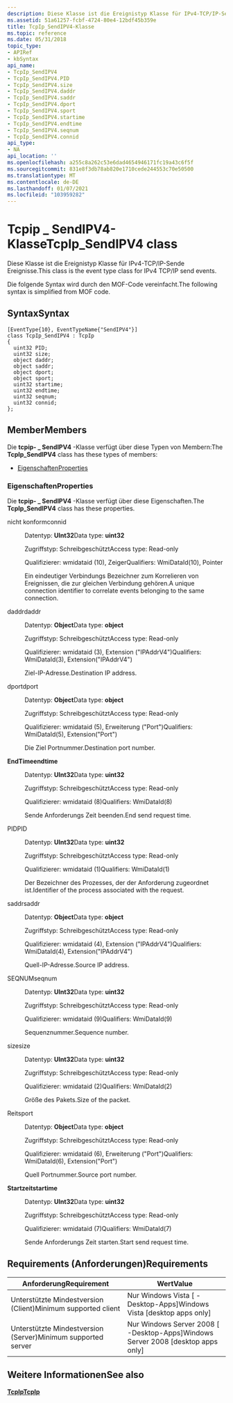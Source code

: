 ```yaml
---
description: Diese Klasse ist die Ereignistyp Klasse für IPv4-TCP/IP-Sende Ereignisse. Die folgende Syntax wird durch den MOF-Code vereinfacht.
ms.assetid: 51a61257-fcbf-4724-80e4-12bdf45b359e
title: TcpIp_SendIPV4-Klasse
ms.topic: reference
ms.date: 05/31/2018
topic_type:
- APIRef
- kbSyntax
api_name:
- TcpIp_SendIPV4
- TcpIp_SendIPV4.PID
- TcpIp_SendIPV4.size
- TcpIp_SendIPV4.daddr
- TcpIp_SendIPV4.saddr
- TcpIp_SendIPV4.dport
- TcpIp_SendIPV4.sport
- TcpIp_SendIPV4.startime
- TcpIp_SendIPV4.endtime
- TcpIp_SendIPV4.seqnum
- TcpIp_SendIPV4.connid
api_type:
- NA
api_location: ''
ms.openlocfilehash: a255c8a262c53e6dad4654946171fc19a43c6f5f
ms.sourcegitcommit: 831e8f3db78ab820e1710cede244553c70e50500
ms.translationtype: MT
ms.contentlocale: de-DE
ms.lasthandoff: 01/07/2021
ms.locfileid: "103959282"
---
```

# <a name="tcpip_sendipv4-class"></a><span data-ttu-id="5578f-104">Tcpip \_ SendIPV4-Klasse</span><span class="sxs-lookup"><span data-stu-id="5578f-104">TcpIp\_SendIPV4 class</span></span>

<span data-ttu-id="5578f-105">Diese Klasse ist die Ereignistyp Klasse für IPv4-TCP/IP-Sende Ereignisse.</span><span class="sxs-lookup"><span data-stu-id="5578f-105">This class is the event type class for IPv4 TCP/IP send events.</span></span>

<span data-ttu-id="5578f-106">Die folgende Syntax wird durch den MOF-Code vereinfacht.</span><span class="sxs-lookup"><span data-stu-id="5578f-106">The following syntax is simplified from MOF code.</span></span>

## <a name="syntax"></a><span data-ttu-id="5578f-107">Syntax</span><span class="sxs-lookup"><span data-stu-id="5578f-107">Syntax</span></span>

``` syntax
[EventType{10}, EventTypeName{"SendIPV4"}]
class TcpIp_SendIPV4 : TcpIp
{
  uint32 PID;
  uint32 size;
  object daddr;
  object saddr;
  object dport;
  object sport;
  uint32 startime;
  uint32 endtime;
  uint32 seqnum;
  uint32 connid;
};
```

## <a name="members"></a><span data-ttu-id="5578f-108">Member</span><span class="sxs-lookup"><span data-stu-id="5578f-108">Members</span></span>

<span data-ttu-id="5578f-109">Die **tcpip- \_ SendIPV4** -Klasse verfügt über diese Typen von Membern:</span><span class="sxs-lookup"><span data-stu-id="5578f-109">The **TcpIp\_SendIPV4** class has these types of members:</span></span>

-   [<span data-ttu-id="5578f-110">Eigenschaften</span><span class="sxs-lookup"><span data-stu-id="5578f-110">Properties</span></span>](#properties)

### <a name="properties"></a><span data-ttu-id="5578f-111">Eigenschaften</span><span class="sxs-lookup"><span data-stu-id="5578f-111">Properties</span></span>

<span data-ttu-id="5578f-112">Die **tcpip- \_ SendIPV4** -Klasse verfügt über diese Eigenschaften.</span><span class="sxs-lookup"><span data-stu-id="5578f-112">The **TcpIp\_SendIPV4** class has these properties.</span></span>

<dl> <dt>

<span data-ttu-id="5578f-113">nicht konform</span><span class="sxs-lookup"><span data-stu-id="5578f-113">connid</span></span>
</dt> <dd> <dl> <dt>

<span data-ttu-id="5578f-114">Datentyp: **UInt32**</span><span class="sxs-lookup"><span data-stu-id="5578f-114">Data type: **uint32**</span></span>
</dt> <dt>

<span data-ttu-id="5578f-115">Zugriffstyp: Schreibgeschützt</span><span class="sxs-lookup"><span data-stu-id="5578f-115">Access type: Read-only</span></span>
</dt> <dt>

<span data-ttu-id="5578f-116">Qualifizierer: wmidataid (10), Zeiger</span><span class="sxs-lookup"><span data-stu-id="5578f-116">Qualifiers: WmiDataId(10), Pointer</span></span>
</dt> </dl>

<span data-ttu-id="5578f-117">Ein eindeutiger Verbindungs Bezeichner zum Korrelieren von Ereignissen, die zur gleichen Verbindung gehören.</span><span class="sxs-lookup"><span data-stu-id="5578f-117">A unique connection identifier to correlate events belonging to the same connection.</span></span>

</dd> <dt>

<span data-ttu-id="5578f-118">daddr</span><span class="sxs-lookup"><span data-stu-id="5578f-118">daddr</span></span>
</dt> <dd> <dl> <dt>

<span data-ttu-id="5578f-119">Datentyp: **Object**</span><span class="sxs-lookup"><span data-stu-id="5578f-119">Data type: **object**</span></span>
</dt> <dt>

<span data-ttu-id="5578f-120">Zugriffstyp: Schreibgeschützt</span><span class="sxs-lookup"><span data-stu-id="5578f-120">Access type: Read-only</span></span>
</dt> <dt>

<span data-ttu-id="5578f-121">Qualifizierer: wmidataid (3), Extension ("IPAddrV4")</span><span class="sxs-lookup"><span data-stu-id="5578f-121">Qualifiers: WmiDataId(3), Extension("IPAddrV4")</span></span>
</dt> </dl>

<span data-ttu-id="5578f-122">Ziel-IP-Adresse.</span><span class="sxs-lookup"><span data-stu-id="5578f-122">Destination IP address.</span></span>

</dd> <dt>

<span data-ttu-id="5578f-123">dport</span><span class="sxs-lookup"><span data-stu-id="5578f-123">dport</span></span>
</dt> <dd> <dl> <dt>

<span data-ttu-id="5578f-124">Datentyp: **Object**</span><span class="sxs-lookup"><span data-stu-id="5578f-124">Data type: **object**</span></span>
</dt> <dt>

<span data-ttu-id="5578f-125">Zugriffstyp: Schreibgeschützt</span><span class="sxs-lookup"><span data-stu-id="5578f-125">Access type: Read-only</span></span>
</dt> <dt>

<span data-ttu-id="5578f-126">Qualifizierer: wmidataid (5), Erweiterung ("Port")</span><span class="sxs-lookup"><span data-stu-id="5578f-126">Qualifiers: WmiDataId(5), Extension("Port")</span></span>
</dt> </dl>

<span data-ttu-id="5578f-127">Die Ziel Portnummer.</span><span class="sxs-lookup"><span data-stu-id="5578f-127">Destination port number.</span></span>

</dd> <dt>

<span data-ttu-id="5578f-128">**EndTime**</span><span class="sxs-lookup"><span data-stu-id="5578f-128">**endtime**</span></span>
</dt> <dd> <dl> <dt>

<span data-ttu-id="5578f-129">Datentyp: **UInt32**</span><span class="sxs-lookup"><span data-stu-id="5578f-129">Data type: **uint32**</span></span>
</dt> <dt>

<span data-ttu-id="5578f-130">Zugriffstyp: Schreibgeschützt</span><span class="sxs-lookup"><span data-stu-id="5578f-130">Access type: Read-only</span></span>
</dt> <dt>

<span data-ttu-id="5578f-131">Qualifizierer: wmidataid (8)</span><span class="sxs-lookup"><span data-stu-id="5578f-131">Qualifiers: WmiDataId(8)</span></span>
</dt> </dl>

<span data-ttu-id="5578f-132">Sende Anforderungs Zeit beenden.</span><span class="sxs-lookup"><span data-stu-id="5578f-132">End send request time.</span></span>

</dd> <dt>

<span data-ttu-id="5578f-133">PID</span><span class="sxs-lookup"><span data-stu-id="5578f-133">PID</span></span>
</dt> <dd> <dl> <dt>

<span data-ttu-id="5578f-134">Datentyp: **UInt32**</span><span class="sxs-lookup"><span data-stu-id="5578f-134">Data type: **uint32**</span></span>
</dt> <dt>

<span data-ttu-id="5578f-135">Zugriffstyp: Schreibgeschützt</span><span class="sxs-lookup"><span data-stu-id="5578f-135">Access type: Read-only</span></span>
</dt> <dt>

<span data-ttu-id="5578f-136">Qualifizierer: wmidataid (1)</span><span class="sxs-lookup"><span data-stu-id="5578f-136">Qualifiers: WmiDataId(1)</span></span>
</dt> </dl>

<span data-ttu-id="5578f-137">Der Bezeichner des Prozesses, der der Anforderung zugeordnet ist.</span><span class="sxs-lookup"><span data-stu-id="5578f-137">Identifier of the process associated with the request.</span></span>

</dd> <dt>

<span data-ttu-id="5578f-138">saddr</span><span class="sxs-lookup"><span data-stu-id="5578f-138">saddr</span></span>
</dt> <dd> <dl> <dt>

<span data-ttu-id="5578f-139">Datentyp: **Object**</span><span class="sxs-lookup"><span data-stu-id="5578f-139">Data type: **object**</span></span>
</dt> <dt>

<span data-ttu-id="5578f-140">Zugriffstyp: Schreibgeschützt</span><span class="sxs-lookup"><span data-stu-id="5578f-140">Access type: Read-only</span></span>
</dt> <dt>

<span data-ttu-id="5578f-141">Qualifizierer: wmidataid (4), Extension ("IPAddrV4")</span><span class="sxs-lookup"><span data-stu-id="5578f-141">Qualifiers: WmiDataId(4), Extension("IPAddrV4")</span></span>
</dt> </dl>

<span data-ttu-id="5578f-142">Quell-IP-Adresse.</span><span class="sxs-lookup"><span data-stu-id="5578f-142">Source IP address.</span></span>

</dd> <dt>

<span data-ttu-id="5578f-143">SEQNUM</span><span class="sxs-lookup"><span data-stu-id="5578f-143">seqnum</span></span>
</dt> <dd> <dl> <dt>

<span data-ttu-id="5578f-144">Datentyp: **UInt32**</span><span class="sxs-lookup"><span data-stu-id="5578f-144">Data type: **uint32**</span></span>
</dt> <dt>

<span data-ttu-id="5578f-145">Zugriffstyp: Schreibgeschützt</span><span class="sxs-lookup"><span data-stu-id="5578f-145">Access type: Read-only</span></span>
</dt> <dt>

<span data-ttu-id="5578f-146">Qualifizierer: wmidataid (9)</span><span class="sxs-lookup"><span data-stu-id="5578f-146">Qualifiers: WmiDataId(9)</span></span>
</dt> </dl>

<span data-ttu-id="5578f-147">Sequenznummer.</span><span class="sxs-lookup"><span data-stu-id="5578f-147">Sequence number.</span></span>

</dd> <dt>

<span data-ttu-id="5578f-148">size</span><span class="sxs-lookup"><span data-stu-id="5578f-148">size</span></span>
</dt> <dd> <dl> <dt>

<span data-ttu-id="5578f-149">Datentyp: **UInt32**</span><span class="sxs-lookup"><span data-stu-id="5578f-149">Data type: **uint32**</span></span>
</dt> <dt>

<span data-ttu-id="5578f-150">Zugriffstyp: Schreibgeschützt</span><span class="sxs-lookup"><span data-stu-id="5578f-150">Access type: Read-only</span></span>
</dt> <dt>

<span data-ttu-id="5578f-151">Qualifizierer: wmidataid (2)</span><span class="sxs-lookup"><span data-stu-id="5578f-151">Qualifiers: WmiDataId(2)</span></span>
</dt> </dl>

<span data-ttu-id="5578f-152">Größe des Pakets.</span><span class="sxs-lookup"><span data-stu-id="5578f-152">Size of the packet.</span></span>

</dd> <dt>

<span data-ttu-id="5578f-153">Reit</span><span class="sxs-lookup"><span data-stu-id="5578f-153">sport</span></span>
</dt> <dd> <dl> <dt>

<span data-ttu-id="5578f-154">Datentyp: **Object**</span><span class="sxs-lookup"><span data-stu-id="5578f-154">Data type: **object**</span></span>
</dt> <dt>

<span data-ttu-id="5578f-155">Zugriffstyp: Schreibgeschützt</span><span class="sxs-lookup"><span data-stu-id="5578f-155">Access type: Read-only</span></span>
</dt> <dt>

<span data-ttu-id="5578f-156">Qualifizierer: wmidataid (6), Erweiterung ("Port")</span><span class="sxs-lookup"><span data-stu-id="5578f-156">Qualifiers: WmiDataId(6), Extension("Port")</span></span>
</dt> </dl>

<span data-ttu-id="5578f-157">Quell Portnummer.</span><span class="sxs-lookup"><span data-stu-id="5578f-157">Source port number.</span></span>

</dd> <dt>

<span data-ttu-id="5578f-158">**Startzeit**</span><span class="sxs-lookup"><span data-stu-id="5578f-158">**startime**</span></span>
</dt> <dd> <dl> <dt>

<span data-ttu-id="5578f-159">Datentyp: **UInt32**</span><span class="sxs-lookup"><span data-stu-id="5578f-159">Data type: **uint32**</span></span>
</dt> <dt>

<span data-ttu-id="5578f-160">Zugriffstyp: Schreibgeschützt</span><span class="sxs-lookup"><span data-stu-id="5578f-160">Access type: Read-only</span></span>
</dt> <dt>

<span data-ttu-id="5578f-161">Qualifizierer: wmidataid (7)</span><span class="sxs-lookup"><span data-stu-id="5578f-161">Qualifiers: WmiDataId(7)</span></span>
</dt> </dl>

<span data-ttu-id="5578f-162">Sende Anforderungs Zeit starten.</span><span class="sxs-lookup"><span data-stu-id="5578f-162">Start send request time.</span></span>

</dd> </dl>

## <a name="requirements"></a><span data-ttu-id="5578f-163">Requirements (Anforderungen)</span><span class="sxs-lookup"><span data-stu-id="5578f-163">Requirements</span></span>



| <span data-ttu-id="5578f-164">Anforderung</span><span class="sxs-lookup"><span data-stu-id="5578f-164">Requirement</span></span> | <span data-ttu-id="5578f-165">Wert</span><span class="sxs-lookup"><span data-stu-id="5578f-165">Value</span></span> |
|-------------------------------------|------------------------------------------------------|
| <span data-ttu-id="5578f-166">Unterstützte Mindestversion (Client)</span><span class="sxs-lookup"><span data-stu-id="5578f-166">Minimum supported client</span></span><br/> | <span data-ttu-id="5578f-167">Nur Windows Vista \[ -Desktop-Apps\]</span><span class="sxs-lookup"><span data-stu-id="5578f-167">Windows Vista \[desktop apps only\]</span></span><br/>       |
| <span data-ttu-id="5578f-168">Unterstützte Mindestversion (Server)</span><span class="sxs-lookup"><span data-stu-id="5578f-168">Minimum supported server</span></span><br/> | <span data-ttu-id="5578f-169">Nur Windows Server 2008 \[ -Desktop-Apps\]</span><span class="sxs-lookup"><span data-stu-id="5578f-169">Windows Server 2008 \[desktop apps only\]</span></span><br/> |



## <a name="see-also"></a><span data-ttu-id="5578f-170">Weitere Informationen</span><span class="sxs-lookup"><span data-stu-id="5578f-170">See also</span></span>

<dl> <dt>

[<span data-ttu-id="5578f-171">**TcpIp**</span><span class="sxs-lookup"><span data-stu-id="5578f-171">**TcpIp**</span></span>](tcpip.md)
</dt> </dl>

 

 




